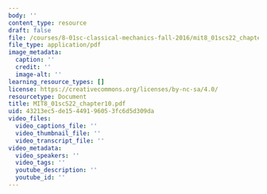 ```yaml
---
body: ''
content_type: resource
draft: false
file: /courses/8-01sc-classical-mechanics-fall-2016/mit8_01scs22_chapter10.pdf
file_type: application/pdf
image_metadata:
  caption: ''
  credit: ''
  image-alt: ''
learning_resource_types: []
license: https://creativecommons.org/licenses/by-nc-sa/4.0/
resourcetype: Document
title: MIT8_01scS22_chapter10.pdf
uid: 43213ec5-de15-4491-9605-3fc6d5d309da
video_files:
  video_captions_file: ''
  video_thumbnail_file: ''
  video_transcript_file: ''
video_metadata:
  video_speakers: ''
  video_tags: ''
  youtube_description: ''
  youtube_id: ''
---
```

